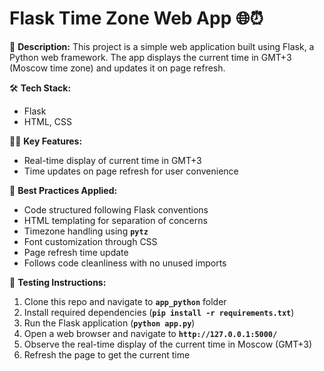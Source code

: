 # Flask Time Zone Web App 🌐⏰

📄 **Description:**
This project is a simple web application built using Flask, a Python web framework. The app displays the current time in GMT+3 (Moscow time zone) and updates it on page refresh. 

🛠️ **Tech Stack:**

- Flask
- HTML, CSS

👩‍💻 **Key Features:**

- Real-time display of current time in GMT+3
- Time updates on page refresh for user convenience

🚀 **Best Practices Applied:**

- Code structured following Flask conventions
- HTML templating for separation of concerns
- Timezone handling using **`pytz`**
- Font customization through CSS
- Page refresh time update
- Follows code cleanliness with no unused imports

🧪 **Testing Instructions:**

1. Clone this repo and navigate to **`app_python`** folder
2. Install required dependencies (**`pip install -r requirements.txt`**)
3. Run the Flask application (**`python app.py`**)
4. Open a web browser and navigate to **`http://127.0.0.1:5000/`**
5. Observe the real-time display of the current time in Moscow (GMT+3)
6. Refresh the page to get the current time